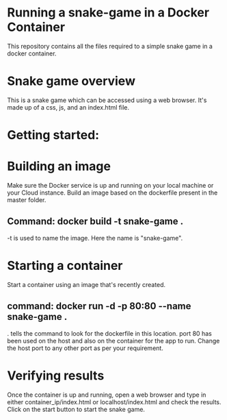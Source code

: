 # Running a snake-game in a Docker Container
This repository contains all the files required to a simple snake game in a docker container.

# Snake game overview
This is a snake game which can be accessed using a web browser. It's made up of a css, js, and an index.html file.

# Getting started:
# Building an image

Make sure the Docker service is up and running on your local machine or your Cloud instance. Build an image based on the dockerfile present in the master folder.

Command: docker build -t snake-game . 
-- 
-t is used to name the image. Here the name is "snake-game".

# Starting a container

Start a container using an image that's recently created.

command: docker run -d -p 80:80 --name snake-game . 
--
. tells the command to look for the dockerfile in this location. 
port 80 has been used on the host and also on the container for the app to run. 
Change the host port to any other port as per your requirement.

# Verifying results
Once the container is up and running, open a web browser and type in either container_ip/index.html or localhost/index.html 
and check the results. Click on the start button to start the snake game.
